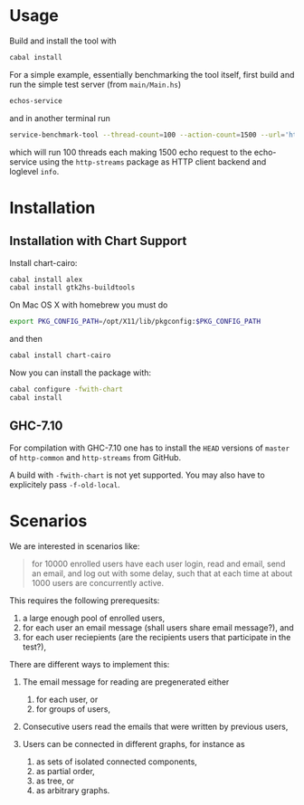 Usage
=====

Build and install the tool with

```.bash
cabal install
```

For a simple example, essentially benchmarking the tool itself, first build and
run the simple test server (from `main/Main.hs`)

```.bash
echos-service
```

and in another terminal run

```.bash
service-benchmark-tool --thread-count=100 --action-count=1500 --url='http://localhost:8282/echo' --http-client=http-streams --loglevel=info
```

which will run 100 threads each making 1500 echo request to the echo-service
using the `http-streams` package as HTTP client backend and loglevel `info`.


Installation
============

Installation with Chart Support
-------------------------------

Install chart-cairo:

```.bash
cabal install alex
cabal install gtk2hs-buildtools
```

On Mac OS X with homebrew you must do

```.bash
export PKG_CONFIG_PATH=/opt/X11/lib/pkgconfig:$PKG_CONFIG_PATH
```

and then

```.bash
cabal install chart-cairo
```

Now you can install the package with:

```.bash
cabal configure -fwith-chart
cabal install
```

GHC-7.10
--------

For compilation with GHC-7.10 one has to install the `HEAD` versions of
`master` of `http-common` and `http-streams` from GitHub.

A build with `-fwith-chart` is not yet supported. You may also have to
explicitely pass `-f-old-local`.

Scenarios
=========

We are interested in scenarios like:

> for 10000 enrolled users have each user login, read and email,
> send an email, and log out with some delay, such that at
> each time at about 1000 users are concurrently active.

This requires the following prerequesits:

1.  a large enough pool of enrolled users,
2.  for each user an email message (shall users share email message?), and
3.  for each user reciepients (are the recipients users that participate in the test?),

There are different ways to implement this:

1.  The email message for reading are pregenerated either

    1. for each user, or
    2. for groups of users,

2.  Consecutive users read the emails that were written by previous users,

3.  Users can be connected in different graphs, for instance as

    1.  as sets of isolated connected components,
    2.  as partial order,
    3.  as tree, or
    4.  as arbitrary graphs.

